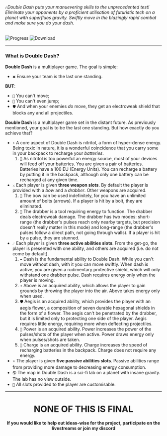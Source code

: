 ###### `ℹ️` Double Dash puts your manuevering skills to the unprecedented test! Eliminate your opponents by a proficient utilisation of futuristic tech on a planet with superfluos gravity. Swiftly move in the blazingly rapid combat and make sure you do your dash.
![Progress](https://img.shields.io/badge/Progress%3A-0⁒-gray?style=for-the-badge&logo=hackthebox)
![Download](https://img.shields.io/badge/Download%3A-unavailable-red?style=for-the-badge&logo=dropbox)

---

### What is Double Dash?
**Double Dash** is a multiplayer game. The goal is simple:
- `❌` Ensure your team is the last one standing.

**BUT**:
- `🥾` You can't move;
- `🦿` You can't even jump;
- `🛡️` And when your enemies *do* move, they get an electroweak shield that blocks any and all projectiles.

**Double Dash** is a multiplayer game set in the distant future. As previously mentioned, your goal is to be the last one standing. But how exactly do you achieve that?
- `⚡` A core aspect of Double Dash is nitritol, a form of hyper-dense energy. Being toxic in nature, it is a wonderful coincidence that you carry some in your backpack to recharge your *batteries*.
  1. `🔋` As nitritol is too powerful an energy source, most of your devices will feed off your batteries. You are given a pair of batteries. Batteries have a 100 EU (Energy Units). You can recharge a battery by putting it in the backpack, although only one battery can be recharged at any given time.
- `⚔️` Each player is given **three weapon slots**. By default the player is provided with a *bow* and a *drabber*. Other weapons are acquired.
  1. `🏹` The bow can be used indefinitely, for you have an unlimited amount of bolts (arrows). If a player is hit by a bolt, they are eliminated.
  2. `🔫` The drabber is a tool requiring energy to function. The drabber deals electroweak damage. The drabber has two modes: short-range (the drabber's pulses reach only nearby targets, but precision doesn't really matter in this mode) and long-range (the drabber's pulses follow a direct path, not going through walls). If a player is hit by a pulse, they are stunned.
- `☄️` Each player is given **three active abilities slots**. From the get-go, the player is presented with one ability, and others are acquired (i.e. do not come by default).
  1. `➡️` Dash is the fundamental ability to Double Dash. While you can't move without dash, with it you can move swiftly. When dash is active, you are given a rudimentary protective shield, which will only withstand one drabber pulse. Dash requires energy only when the player is moving. 
  2. `⬆️` Above is an acquired ability, which allows the player to gain grounds by throwing the player into the air. Above takes energy only when used.
  3. `🛡️` Aegis is an acquired ability, which provides the player with an aegis flower, a composition of seven durable hexagonal shields in the form of a flower. The aegis can't be penetrated by the drabber, but it is limited only to protecting one side of the player. Aegis requires little energy, requiring more when deflecting projectiles.
  4. `🔺` Power is an acquired ability. Power increases the power of the pulses/shots of the player when active. Power draws energy only when pulses/shots are taken.
  5. `🔋` Charge is an acquired ability. Charge increases the speed of recharging batteries in the backpack. Charge does not require any energy.
- `⭐` The player is given **five passive abilities slots**. Passive abilities range from providing more damage to decreasing energy consumption.
- `🌎` The map in Double Dash is a sci-fi lab on a planet with insane gravity. The lab has no view outside.
- `🧶` All slots provided to the player are customisable.

---

<h1 align="center"> NONE OF THIS IS FINAL </h1>
<h4 align="center"> If you would like to help out ideas-wise for the project, participate on the livestreams or join my discord </h4>

